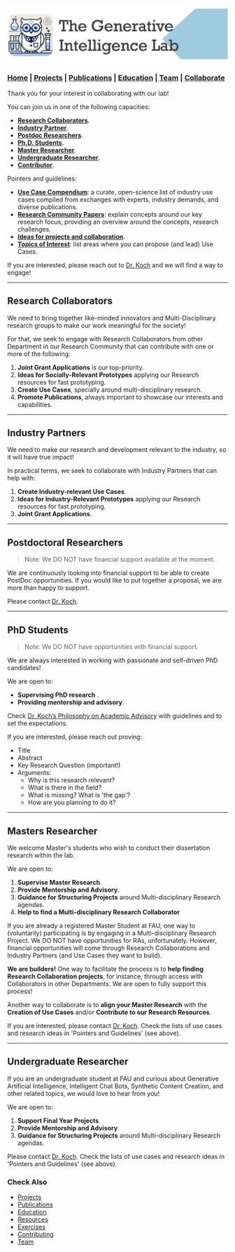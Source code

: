 ![GenI-Lab Banner](./images/genilab-banner.png)

### [Home](./index.md) | [Projects](./projects.md) | [Publications](./knowledge.md#publications) | [Education](./knowledge.md) | [Team](./people.html) | [Collaborate](./collaborate.md)




Thank you for your interest in collaborating with our lab!

You can join us in one of the following capacities:

* [**Research Collaborators**](#research-collaborators).
* [**Industry Partner**](#industry-partner).
* [**Postdoc Researchers**](#postdoctoral-researchers).
* [**Ph.D. Students**](#phd-students).
* [**Master Researcher**](#master-researcher).
* [**Undergraduate Researcher**](#undergradute-researcher).
* [**Contributor**](./contribute.md).


Pointers and guidelines:
* [**Use Case Compendium**](https://docs.google.com/spreadsheets/d/1Ge2chxRrBjILHkZthtzymqAbs3TkwrGiMMge23zC8jA/edit?usp=sharing): a curate, open-science list of industry use cases compiled from exchanges with experts, industry demands, and diverse publications.
* [**Research Community Papers**](https://medium.com/generative-intelligence-lab/community-papers-series-ebacc91b47ea): explain concepts around our key research focus, providing an overview around the concepts, research challenges.
* [**Ideas for projects and collaboration**](./projects.md).
* [**Topics of Interest**](./projects.md#topics-of-interest): list areas where you can propose (and lead) Use Cases.

If you are interested, please reach out to [Dr. Koch](https://www.fau.edu/engineering/directory/faculty/koch/) and we will find a way to engage!


---

## Research Collaborators

We need to bring together like-minded innovators and Multi-Disciplinary research groups to make our work meaningful for the society!

For that, we seek to engage with Research Collaborators from other Department in our Research Community that can contribute with one or more of the following:

1. **Joint Grant Applications** is our top-priority.
1. **Ideas for Socially-Relevant Prototypes** applying our Research resources for fast prototyping.
1. **Create Use Cases**, specially around multi-disciplinary research.
1. **Promote Publications**, always important to showcase our interests and capabilities.
    
---

## Industry Partners

We need to make our research and development relevant to the industry, so it will have true impact!

In practical terms, we seek to collaborate with Industry Partners that can help with:

1. **Create Industry-relevant Use Cases**.
1. **Ideas for Industry-Relevant Prototypes** applying our Research resources for fast prototyping.
1. **Joint Grant Applications**.

---

## Postdoctoral Researchers

> Note: We DO NOT have financial support available at the moment.

We are continuously looking into financial support to be able to create PostDoc opportunities.
If you would like to put together a proposal, we are more than happy to support.

Please contact [Dr. Koch](https://www.fau.edu/engineering/directory/faculty/koch/).

---

## PhD Students

> Note: We DO NOT have opportunities with financial support. 

We are always interested in working with passionate and self-driven PhD candidates!

We are open to:
* **Supervising PhD research** .
* **Providing mentorship and advisory**.

Check [Dr. Koch’s Philosophy on Academic Advisory](http://www.fernandokoch.me/pages/advisory.html) with guidelines and to set the expectations.

If you are interested, please reach out proving:
* Title 
* Abstract
* Key Research Question (important!)
* Arguments: 
    * Why is this research relevant?
    * What is there in the field?
    * What is missing? What is 'the gap'?
    * How are you planning to do it?

---

## Masters Researcher

We welcome Master's students who wish to conduct their dissertation research within the lab. 

We are open to:
1. **Supervise Master Research**.
1. **Provide Mentorship and Advisory**.
1. **Guidance for Structuring Projects** around Multi-disciplinary Research agendas.
1. **Help to find a Multi-disciplinary Research Collaborator**


If you are already a registered Master Student at FAU, one way to (voluntarily) participating is by engaging in a Multi-disciplinary Research Project. We DO NOT have opportunities for RAs, unfortunately. However, financial opportunities will come through Research Collaborations and Industry Partners (and Use Cases they want to build).

**We are builders!**
One way to facilitate the process is to **help finding Research Collaboration projects**, for instance, through access with Collaborators in other Departments. We are open to fully support this process!

Another way to collaborate is to **align your Master Research** with the **Creation of Use Cases** and/or **Contribute to our Research Resources**.

If you are interested, please contact [Dr. Koch](https://www.fau.edu/engineering/directory/faculty/koch/). Check the lists of use cases and research ideas in 'Pointers and Guidelines' (see above).

---

## Undergraduate Researcher

If you are an undergraduate student at FAU and curious about Generative Artificial Intelligence, Intelligent Chat Bots, Synthetic Content Creation, and other related topics, we would love to hear from you! 

We are open to:
1. **Support Final Year Projects**.
1. **Provide Mentorship and Advisory**.
1. **Guidance for Structuring Projects** around Multi-disciplinary Research agendas.

Please contact [Dr. Koch](https://www.fau.edu/engineering/directory/faculty/koch/). Check the lists of use cases and research ideas in 'Pointers and Guidelines' (see above).



### Check Also

* [Projects](./projects.md)
* [Publications](./knowledge.md#publications)
* [Education](./knowledge.md)
* [Resources](./projects.md#resources)
* [Exercises](./exercises.md)
* [Contributing](./contribute.md)
* [Team](./people.html)


